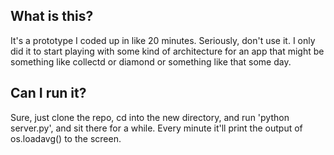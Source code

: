 What is this?
---------------

It's a prototype I coded up in like 20 minutes. Seriously, don't use it. 
I only did it to start playing with some kind of architecture for an app 
that might be something like collectd or diamond or something like that 
some day. 

Can I run it? 
---------------

Sure, just clone the repo, cd into the new directory, and run 'python server.py', and 
sit there for a while. Every minute it'll print the output of os.loadavg() to the screen.
